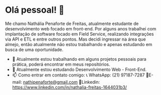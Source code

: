 # Olá pessoal! 👋

Me chamo Nathália Penaforte de Freitas, atualmente estudante de desenvolvimento web focado em front-end.
Por alguns anos trabalhei com implantação de software focado em Field Service, realizando integrações via API e ETL e entre outros pontos.
Mas decidi ingressar na área que almejo, então atualmente não estou trabalhando e apenas estudando em busca de uma oportunidade.


- 🔭 Atualmente estou trabalhando em alguns projetos pessoais para prática, poderá encontrar em meus repositórios.
- 🌱 Atualmente estou estudando Desenvolvimento Web - Front-End.
- 📫 Como entrar em contato comigo:
📞 WhatsApp: (21) 97187-7287
📧E-mail: nathipenaforte@gmail.com
📌Linkedin: https://www.linkedin.com/in/nathalia-freitas-1644031b3/
